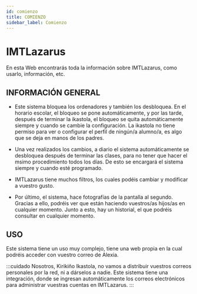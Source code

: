 ```yaml
---
id: comienzo
title: COMIENZO
sidebar_label: Comienzo
---
```


# IMTLazarus

En esta Web encontrarás toda la información sobre IMTLazarus, como usarlo, información, etc.

## INFORMACIÓN GENERAL

* Este sistema bloquea los ordenadores y también los desbloquea. En el horario escolar, el bloqueo se pone automáticamente, y por las tarde, después de terminar la ikastola, el bloqueo se quita automáticamente siempre y cuando se cambie la configuración. La ikastola no tiene permiso para ver o configurar el perfil de ningún/a alumno/a, es algo que se deja en manos de los padres.

* Una vez realizados los cambios, a diario el sistema automáticamente se desbloquea después de terminar las clases, para no tener que hacer el msimo procedimiento todos los días. De esto se encargará el sistema siempre y cuando esté programado.

* IMTLazarus tiene muchos filtros, los cuales podéis cambiar y modificar a vuestro gusto.

* Por último, el sistema, hace fotografías de la pantalla al segundo. Gracias a ello, podréis ver que están haciendo vuestros/as hijos/as en cualquier momento. Junto a esto, hay un historial, el que podréis consultar en cualquier momento.

## USO

Este sistema tiene un uso muy complejo, tiene una web propia en la cual podréis acceder con vuestro correo de Alexia.

:::cuidado
Nosotros, Kirikiño Ikastola, no vamos a distribuir vuestros correos personales por la red, ni a dárselos a nadie. Este sistema tiene una integración, donde se ingresan automáticamente los correos electrónicos para administrar vuestras cuentas en IMTLazarus.
:::
